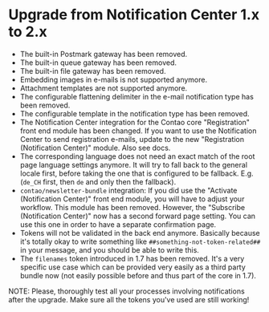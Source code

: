 # Upgrade from Notification Center 1.x to 2.x

* The built-in Postmark gateway has been removed.
* The built-in queue gateway has been removed.
* The built-in file gateway has been removed.
* Embedding images in e-mails is not supported anymore.
* Attachment templates are not supported anymore.
* The configurable flattening delimiter in the e-mail notification type has been removed.
* The configurable template in the notification type has been removed.
* The Notification Center integration for the Contao core "Registration" front end module has
  been changed. If you want to use the Notification Center to send registration e-mails, update
  to the new "Registration (Notification Center)" module. Also see docs.
* The corresponding language does not need an exact match of the root page language settings
  anymore. It will try to fall back to the general locale first, before taking the one that is
  configured to be fallback. E.g. (`de_CH` first, then `de` and only then the fallback).
* `contao/newsletter-bundle` integration: If you did use the "Activate (Notification Center)" front end module,
  you will have to adjust your workflow. This module has been removed. However, the "Subscribe (Notification Center)"
  now has a second forward page setting. You can use this one in order to have a separate confirmation page.
* Tokens will not be validated in the back end anymore. Basically because it's totally okay to write something
  like `##something-not-token-related##` in your message, and you should be able to write this.
* The `filenames` token introduced in 1.7 has been removed. It's a very specific use case which can be provided very easily
  as a third party bundle now (not easily possible before and thus part of the core in 1.7).

NOTE: Please, thoroughly test all your processes involving notifications after the upgrade. Make sure all the tokens
you've used are still working!